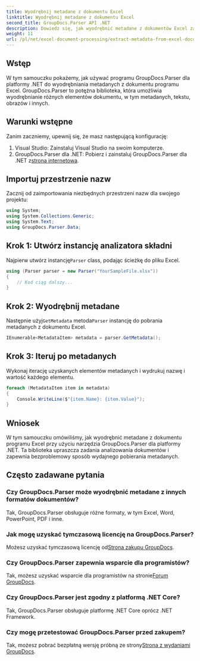 ```yaml
---
title: Wyodrębnij metadane z dokumentu Excel
linktitle: Wyodrębnij metadane z dokumentu Excel
second_title: GroupDocs.Parser API .NET
description: Dowiedz się, jak wyodrębnić metadane z dokumentów Excel za pomocą GroupDocs.Parser dla .NET. Postępuj zgodnie z tym samouczkiem krok po kroku.
weight: 11
url: /pl/net/excel-document-processing/extract-metadata-from-excel-document/
---
```

## Wstęp
W tym samouczku pokażemy, jak używać programu GroupDocs.Parser dla platformy .NET do wyodrębniania metadanych z dokumentu programu Excel. GroupDocs.Parser to potężna biblioteka, która umożliwia wyodrębnianie różnych elementów dokumentu, w tym metadanych, tekstu, obrazów i innych.
## Warunki wstępne
Zanim zaczniemy, upewnij się, że masz następującą konfigurację:
1. Visual Studio: Zainstaluj Visual Studio na swoim komputerze.
2.  GroupDocs.Parser dla .NET: Pobierz i zainstaluj GroupDocs.Parser dla .NET z[strona internetowa](https://releases.groupdocs.com/parser/net/).

## Importuj przestrzenie nazw
Zacznij od zaimportowania niezbędnych przestrzeni nazw dla swojego projektu:
```csharp
using System;
using System.Collections.Generic;
using System.Text;
using GroupDocs.Parser.Data;
```
## Krok 1: Utwórz instancję analizatora składni
 Najpierw utwórz instancję`Parser` class, podając ścieżkę do pliku Excel.
```csharp
using (Parser parser = new Parser("YourSampleFile.xlsx"))
{
    // Kod ciąg dalszy...
}
```
## Krok 2: Wyodrębnij metadane
 Następnie użyj`GetMetadata` metoda`Parser` instancję do pobrania metadanych z dokumentu Excel.
```csharp
IEnumerable<MetadataItem> metadata = parser.GetMetadata();
```
## Krok 3: Iteruj po metadanych
Wykonaj iterację uzyskanych elementów metadanych i wydrukuj nazwę i wartość każdego elementu.
```csharp
foreach (MetadataItem item in metadata)
{
    Console.WriteLine($"{item.Name}: {item.Value}");
}
```

## Wniosek
W tym samouczku omówiliśmy, jak wyodrębnić metadane z dokumentu programu Excel przy użyciu narzędzia GroupDocs.Parser dla platformy .NET. Ta biblioteka upraszcza zadania analizowania dokumentów i zapewnia bezproblemowy sposób wydajnego pobierania metadanych.

## Często zadawane pytania
### Czy GroupDocs.Parser może wyodrębnić metadane z innych formatów dokumentów?
Tak, GroupDocs.Parser obsługuje różne formaty, w tym Excel, Word, PowerPoint, PDF i inne.
### Jak mogę uzyskać tymczasową licencję na GroupDocs.Parser?
 Możesz uzyskać tymczasową licencję od[Strona zakupu GroupDocs](https://purchase.groupdocs.com/temporary-license/).
### Czy GroupDocs.Parser zapewnia wsparcie dla programistów?
 Tak, możesz uzyskać wsparcie dla programistów na stronie[Forum GroupDocs](https://forum.groupdocs.com/c/parser/17).
### Czy GroupDocs.Parser jest zgodny z platformą .NET Core?
Tak, GroupDocs.Parser obsługuje platformę .NET Core oprócz .NET Framework.
### Czy mogę przetestować GroupDocs.Parser przed zakupem?
 Tak, możesz pobrać bezpłatną wersję próbną ze strony[Strona z wydaniami GroupDocs](https://releases.groupdocs.com/).
